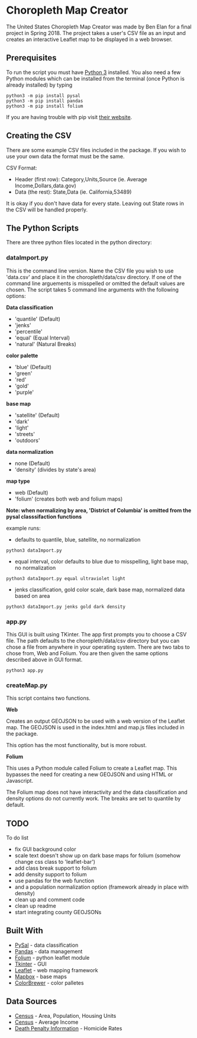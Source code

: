 # Choropleth Map Creator

The United States Choropleth Map Creator was made by Ben Elan for a final project in Spring 2018. The project takes a user's CSV file as an input and creates an interactive Leaflet map to be displayed in a web browser.

## Prerequisites

To run the script you must have [Python 3](https://www.python.org/downloads/) installed. You also need a few Python modules which can be installed from the terminal (once Python is already installed) by typing

```
python3 -m pip install pysal
python3 -m pip install pandas
python3 -m pip install folium
```
If you are having trouble with pip visit [their website](https://packaging.python.org/tutorials/installing-packages/).

## Creating the CSV

There are some example CSV files included in the package. If you wish to use your own data the format must be the same.

CSV Format:
* Header (first row):
Category,Units,Source (ie. Average Income,Dollars,data.gov)
* Data (the rest):
State,Data (ie. California,53489)

It is okay if you don't have data for every state. Leaving out State rows in the CSV will be handled properly.

## The Python Scripts

There are three python files located in the python directory:

### __dataImport.py__

This is the command line version. Name the CSV file you wish to use 'data.csv' and place it in the choropleth/data/csv directory. If one of the command line arguements is misspelled or omitted the default values are chosen. The script takes 5 command line arguments with the following options:

__Data classification__
* 'quantile' (Default)
* 'jenks'
* 'percentile'
* 'equal' (Equal Interval)
* 'natural' (Natural Breaks)

__color palette__
* 'blue' (Default)
* 'green'
* 'red'
* 'gold' 
* 'purple'

__base map__
* 'satellite' (Default)
* 'dark'
* 'light'
* 'streets' 
* 'outdoors'

__data normalization__
* none (Default)
* 'density' (divides by state's area)

__map type__
* web (Default)
* 'folium' (creates both web and folium maps)

**Note: when normalizing by area, 'District of Columbia' is omitted from the pysal classsifaction functions**

example runs:
* defaults to quantile, blue, satellite, no normalization
```
python3 dataImport.py
```
* equal interval, color defaults to blue due to misspelling, light base map, no normalization
```
python3 dataImport.py equal ultraviolet light
```
* jenks classification, gold color scale, dark base map, normalized data based on area
```
python3 dataImport.py jenks gold dark density
```

### __app.py__

This GUI is built using TKinter. The app first prompts you to choose a CSV file. The path defaults to the choropleth/data/csv directory but you can chose a file from anywhere in your operating system. There are two tabs to chose from, Web and Folium. You are then given the same options described above in GUI format.
````
python3 app.py
````

### __createMap.py__
This script contains two functions. 

__Web__

Creates an output GEOJSON to be used with a web version of the Leaflet map. The GEOJSON is used in the index.html and map.js files included in the package. 

This option has the most functionality, but is more robust.

__Folium__

This uses a Python module called Folium to create a Leaflet map. This bypasses the need for creating a new GEOJSON and using HTML or Javascript. 

The Folium map does not have interactivity and the data classification and density options do not currently work. The breaks are set to quantile by default. 


## TODO
To do list

* fix GUI background color
* scale text doesn't show up on dark base maps for folium (somehow change css class to 'leaflet-bar')
* add class break support to folium
* add density support to folium
* use pandas for the web function
* and a population normalization option (framework already in place with density)
* clean up and comment code
* clean up readme
* start integrating county GEOJSONs


## Built With

* [PySal](http://pysal.readthedocs.io/en/latest/index.html) - data classification
* [Pandas](https://pandas.pydata.org/) - data management
* [Folium](http://folium.readthedocs.io/en/latest/) - python leaflet module
* [Tkinter](https://wiki.python.org/moin/TkInter) - GUI
* [Leaflet](http://leafletjs.com/) - web mapping framework
* [Mapbox](https://www.mapbox.com/) - base maps
* [ColorBrewer](http://pysal.readthedocs.io/en/latest/index.html) - color palletes


## Data Sources

* [Census](https://factfinder.census.gov/faces/tableservices/jsf/pages/productview.xhtml?pid=DEC_10_SF1_GCTPH1.US01PR&prodType=table45538) - Area, Population, Housing Units
* [Census](https://factfinder.census.gov/bkmk/table/1.0/en/ACS/11_1YR/R1901.US01PRF) - Average Income
* [Death Penalty Information](https://deathpenaltyinfo.org/murder-rates-nationally-and-state) - Homicide Rates